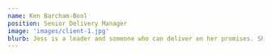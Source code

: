 ```yaml
---
name: Ken Barcham-Bool
position: Senior Delivery Manager
image: 'images/client-1.jpg'
blurb: Jess is a leader and someone who can deliver on her promises. She can talk the talk but more importantly is that when she does talk the talk, she walks the walk to back it up. She has been known to go out of her way to spend time with team members to help them improve to her own detriment and she can carry her heart on her sleeve sometimes, but this is not a negative as it just shows the level of passion that she brings with any job she does. She’s passionate about coding standards and best practices, and she’s helped teach the whole department about better security practices.
---
```

